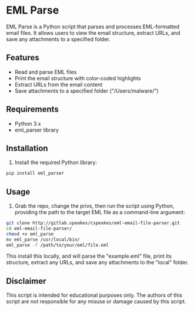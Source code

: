 # EML Parse

EML Parse is a Python script that parses and processes EML-formatted email files. It allows users to view the email structure, extract URLs, and save any attachments to a specified folder.

## Features

- Read and parse EML files
- Print the email structure with color-coded highlights
- Extract URLs from the email content
- Save attachments to a specified folder ("/Users/malware/")

## Requirements

- Python 3.x
- eml_parser library

## Installation

1. Install the required Python library:

```bash
pip install eml_parser
```

## Usage

1. Grab the repo, change the privs, then run the script using Python, providing the path to the target EML file as a command-line argument:

```bash
git clone http://gitlab.speakes/cspeakes/eml-email-file-parser.git
cd eml-email-file-parser/
chmod +x eml_parse
mv eml_parse /usr/local/bin/
eml_parse -f /path/to/your/eml/file.eml
```

This install this locally, and will parse the "example.eml" file, print its structure, extract any URLs, and save any attachments to the "local" folder.

## Disclaimer

This script is intended for educational purposes only. The authors of this script are not responsible for any misuse or damage caused by this script.

